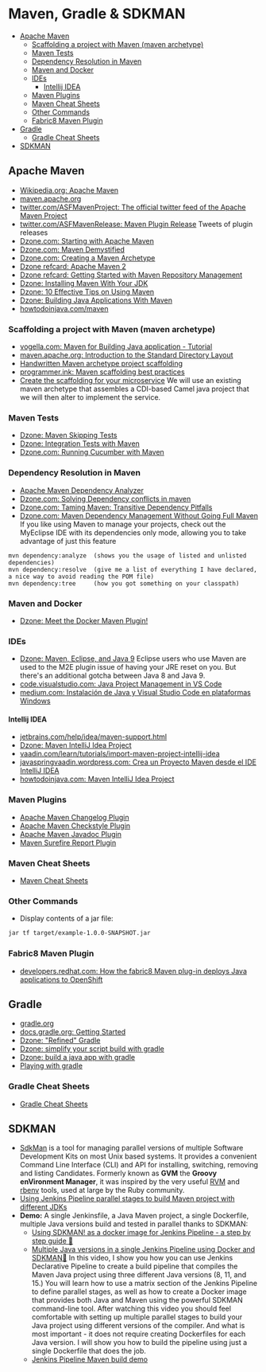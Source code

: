 # Maven, Gradle & SDKMAN
- [Apache Maven](#apache-maven)
    - [Scaffolding a project with Maven (maven archetype)](#scaffolding-a-project-with-maven-maven-archetype)
    - [Maven Tests](#maven-tests)
    - [Dependency Resolution in Maven](#dependency-resolution-in-maven)
    - [Maven and Docker](#maven-and-docker)
    - [IDEs](#ides)
        - [Intellij IDEA](#intellij-idea)
    - [Maven Plugins](#maven-plugins)
    - [Maven Cheat Sheets](#maven-cheat-sheets)
    - [Other Commands](#other-commands)
    - [Fabric8 Maven Plugin](#fabric8-maven-plugin)
- [Gradle](#gradle)
    - [Gradle Cheat Sheets](#gradle-cheat-sheets)
- [SDKMAN](#sdkman)

## Apache Maven
* [Wikipedia.org: Apache Maven](https://en.wikipedia.org/wiki/Apache_Maven)
* [maven.apache.org](https://maven.apache.org/)
* [twitter.com/ASFMavenProject: The official twitter feed of the Apache Maven Project](https://twitter.com/ASFMavenProject)
* [twitter.com/ASFMavenRelease: Maven Plugin Release](https://twitter.com/ASFMavenRelease) Tweets of plugin releases
* [Dzone.com: Starting with Apache Maven](https://dzone.com/articles/starting-with-apache-maven)
* [Dzone.com: Maven Demystified](https://dzone.com/articles/maven-demystified)
* [Dzone.com: Creating a Maven Archetype](https://dzone.com/articles/create-maven-archetype-1)
* [Dzone refcard: Apache Maven 2](https://dzone.com/asset/download/212)
* [Dzone refcard: Getting Started with Maven Repository Management](https://dzone.com/asset/download/223)
* [Dzone: Installing Maven With Your JDK](https://dzone.com/articles/installing-maven)
* [Dzone: 10 Effective Tips on Using Maven](https://dzone.com/articles/10-effective-tips-on-using-maven)
* [Dzone: Building Java Applications With Maven](https://dzone.com/articles/building-java-applications-with-maven)
* [howtodoinjava.com/maven](https://howtodoinjava.com/maven/)

### Scaffolding a project with Maven (maven archetype)
* [vogella.com: Maven for Building Java application - Tutorial](https://www.vogella.com/tutorials/ApacheMaven/article.html)
* [maven.apache.org: Introduction to the Standard Directory Layout](http://maven.apache.org/guides/introduction/introduction-to-the-standard-directory-layout.html)
* [Handwritten Maven archetype project scaffolding](http://www.programmersought.com/article/1858176023/)
* [programmer.ink: Maven scaffolding best practices](https://programmer.ink/think/maven-scaffolding-best-practices.html)
* [Create the scaffolding for your microservice](http://fuse.labs.osecloud.com/fuse/creating-a-microservices-project-with-maven/) We will use an existing maven archetype that assembles a CDI-based Camel java project that we will then alter to implement the service.

### Maven Tests
* [Dzone: Maven Skipping Tests](https://dzone.com/articles/maven-skipping-tests)
* [Dzone: Integration Tests with Maven](https://dzone.com/articles/integration-tests-with-maven)
* [Dzone.com: Running Cucumber with Maven](https://dzone.com/articles/running-cucumber-with-maven)

### Dependency Resolution in Maven
* [Apache Maven Dependency Analyzer](https://maven.apache.org/shared/maven-dependency-analyzer/index.html)
* [Dzone.com: Solving Dependency conflicts in maven](https://dzone.com/articles/solving-dependency-conflicts-in-maven)
* [Dzone.com: Taming Maven: Transitive Dependency Pitfalls](https://dzone.com/articles/taming-maven-transitive-dependency-pitfalls)
* [Dzone.com: Maven Dependency Management Without Going Full Maven](https://dzone.com/articles/maven-dependency-management-without-going-full-mav) If you like using Maven to manage your projects, check out the MyEclipse IDE with its dependencies only mode, allowing you to take advantage of just this feature

```
mvn dependency:analyze  (shows you the usage of listed and unlisted dependencies)
mvn dependency:resolve  (give me a list of everything I have declared, a nice way to avoid reading the POM file)
mvn dependency:tree     (how you got something on your classpath)
```

### Maven and Docker
* [Dzone: Meet the Docker Maven Plugin!](https://dzone.com/articles/meet-the-docker-maven-plugin) 

### IDEs
* [Dzone: Maven, Eclipse, and Java 9](https://dzone.com/articles/maven-eclipse-and-java-9) Eclipse users who use Maven are used to the M2E plugin issue of having your JRE reset on you. But there's an additional gotcha between Java 8 and Java 9. 
* [code.visualstudio.com: Java Project Management in VS Code](https://code.visualstudio.com/docs/java/java-project)
* [medium.com: Instalación de Java y Visual Studio Code en plataformas Windows](https://medium.com/habasconchocos/instalaci%C3%B3n-de-java-y-visual-studio-code-en-plataformas-windows-1fa47a69497f)

#### Intellij IDEA
* [jetbrains.com/help/idea/maven-support.html](https://www.jetbrains.com/help/idea/maven-support.html)
* [Dzone: Maven IntelliJ Idea Project](https://dzone.com/articles/importing-a-maven-project-in-intellij-idea)
* [vaadin.com/learn/tutorials/import-maven-project-intellij-idea](https://vaadin.com/learn/tutorials/import-maven-project-intellij-idea)
* [javaspringvaadin.wordpress.com: Crea un Proyecto Maven desde el IDE IntelliJ IDEA](https://javaspringvaadin.wordpress.com/2018/05/22/mavenintellijidea/)
* [howtodoinjava.com: Maven IntelliJ Idea Project](https://howtodoinjava.com/maven/how-to-convert-maven-java-project-to-intellij-idea-project/)

### Maven Plugins
* [Apache Maven Changelog Plugin](https://maven.apache.org/plugins/maven-changelog-plugin/)
* [Apache Maven Checkstyle Plugin](https://maven.apache.org/plugins/maven-checkstyle-plugin/)
* [Apache Maven Javadoc Plugin](https://maven.apache.org/plugins/maven-javadoc-plugin/)
* [Maven Surefire Report Plugin](https://maven.apache.org/surefire/maven-surefire-report-plugin/)

### Maven Cheat Sheets
* [Maven Cheat Sheets](cheatsheets.md)

### Other Commands
* Display contents of a jar file:

```bash
jar tf target/example-1.0.0-SNAPSHOT.jar
```

### Fabric8 Maven Plugin
- [developers.redhat.com: How the fabric8 Maven plug-in deploys Java applications to OpenShift](https://developers.redhat.com/blog/2020/05/28/how-the-fabric8-maven-plug-in-deploys-java-applications-to-openshift/)

## Gradle
- [gradle.org](https://gradle.org/)
- [docs.gradle.org: Getting Started](https://docs.gradle.org/current/userguide/getting_started.html)
- [Dzone: "Refined" Gradle](https://dzone.com/articles/refined-gradle)
- [Dzone: simplify your script build with gradle](https://dzone.com/articles/simplify-your-script-build-with-gradle)
- [Dzone: build a java app with gradle](https://dzone.com/articles/build-a-java-app-with-gradle)
- [Playing with gradle](https://develosapiens.wordpress.com/2015/05/08/playing-with-gradle/)

### Gradle Cheat Sheets
- [Gradle Cheat Sheets](cheatsheets.md)

## SDKMAN 
* [SdkMan](https://sdkman.io/) is a tool for managing parallel versions of multiple Software Development Kits on most Unix based systems. It provides a convenient Command Line Interface (CLI) and API for installing, switching, removing and listing Candidates. Formerly known as **GVM** the **Groovy enVironment Manager**, it was inspired by the very useful [RVM](https://rvm.io/) and [rbenv](https://github.com/sstephenson/rbenv) tools, used at large by the Ruby community.
* [Using Jenkins Pipeline parallel stages to build Maven project with different JDKs](https://e.printstacktrace.blog/using-jenkins-pipeline-parallel-stages-to-build-maven-project-with-different-jdks/)
* **Demo:** A single Jenkinsfile, a Java Maven project, a single Dockerfile, multiple Java versions build and tested in parallel thanks to SDKMAN:
    * [Using SDKMAN! as a docker image for Jenkins Pipeline - a step by step guide 🌟](https://e.printstacktrace.blog/using-sdkman-as-a-docker-image-for-jenkins-pipeline-a-step-by-step-guide/)
    * [Multiple Java versions in a single Jenkins Pipeline using Docker and SDKMAN🌟](https://www.youtube.com/watch?v=j1lH3vOhucw) In this video, I show you how you can use Jenkins Declarative Pipeline to create a build pipeline that compiles the Maven Java project using three different Java versions (8, 11, and 15.) You will learn how to use a matrix section of the Jenkins Pipeline to define parallel stages, as well as how to create a Docker image that provides both Java and Maven using the powerful SDKMAN command-line tool. After watching this video you should feel comfortable with setting up multiple parallel stages to build your Java project using different versions of the compiler. And what is most important - it does not require creating Dockerfiles for each Java version. I will show you how to build the pipeline using just a single Dockerfile that does the job. 
    * [Jenkins Pipeline Maven build demo](https://github.com/wololock/jenkine-pipeline-maven-demo/tree/sdkman)